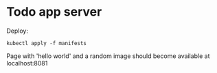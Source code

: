 # Todo app server

Deploy:
```
kubectl apply -f manifests
```

Page with 'hello world' and a random image should become available at localhost:8081

